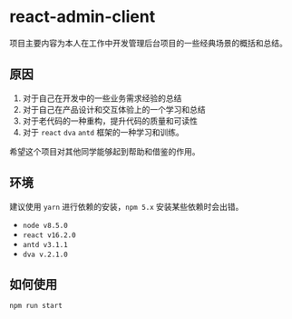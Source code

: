 # react-admin-client

项目主要内容为本人在工作中开发管理后台项目的一些经典场景的概括和总结。

## 原因

1. 对于自己在开发中的一些业务需求经验的总结
2. 对于自己在产品设计和交互体验上的一个学习和总结
3. 对于老代码的一种重构，提升代码的质量和可读性
4. 对于 ```react``` ```dva``` ```antd``` 框架的一种学习和训练。

希望这个项目对其他同学能够起到帮助和借鉴的作用。

## 环境

建议使用 ```yarn``` 进行依赖的安装，```npm 5.x``` 安装某些依赖时会出错。

* ```node v8.5.0```
* ```react v16.2.0```
* ```antd v3.1.1```
* ```dva v.2.1.0```

## 如何使用

```
npm run start
```
